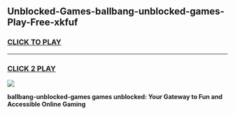 
## Unblocked-Games-ballbang-unblocked-games-Play-Free-xkfuf
<h3>
<a href="https://premium76.site?title=ballbang-unblocked-games&ref=09A">CLICK TO PLAY</a></h3>
<hr>

<h3>
<a href="https://premium76.site?title=ballbang-unblocked-games&ref=09A">CLICK 2 PLAY</a>
  
</h3>

<a href="https://premium76.site?title=ballbang-unblocked-games&ref=09A"><img src="https://clearcache.store/games.png"></a>


**ballbang-unblocked-games games unblocked: Your Gateway to Fun and Accessible Online Gaming**
